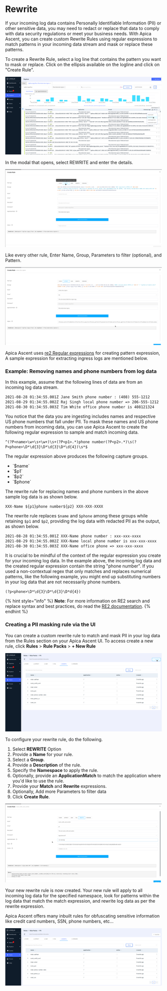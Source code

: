 # Rewrite

If your incoming log data contains Personally Identifiable Information (PII) or other sensitive data, you may need to redact or replace that data to comply with data security regulations or meet your business needs. With Apica Ascent, you can create custom Rewrite Rules using regular expressions to match patterns in your incoming data stream and mask or replace these patterns.

To create a Rewrite Rule, select a log line that contains the pattern you want to mask or replace. Click on the ellipsis available on the logline and click on "Create Rule".

![](<../.gitbook/assets/image (69).png>)

In the modal that opens, select REWRITE and enter the details.&#x20;

![](<../.gitbook/assets/image (3) (1).png>)

Like every other rule, Enter Name, Group, Parameters to filter (optional), and Pattern.

![](<../.gitbook/assets/image (116).png>)

Apica Ascent uses [re2 Regular expressions](https://github.com/google/re2/wiki/Syntax) for creating pattern expression, A sample expression for extracting ingress logs are mentioned below.&#x20;

### Example: Removing names and phone numbers from log data

In this example, assume that the following lines of data are from an incoming log data stream.

```
2021-08-28 01:34:55.001Z Jane Smith phone number : (408) 555-1212
2021-08-29 01:34:55.002Z Raj Singh local phone number => 206-555-1212
2021-08-30 01:34:55.003Z Tim White office phone number is 408121324
```

You notice that the data you are ingesting includes names and respective US phone numbers that fall under PII. To mask these names and US phone numbers from incoming data, you can use Apica Ascent to create the following regular expression to sample and match incoming data.

```
^(?P<name>\w+\s+\w+)\s+(?P<p1>.*)phone number(?P<p2>.*)\s(?P<phone>\D*\d{3}\D*\d{3}\D*\d{4})\s*$  
```

The regular expression above produces the following capture groups.

* \`$name\`
* \`$p1\`
* \`$p2\`
* \`$phone\`

The rewrite rule for replacing names and phone numbers in the above sample log data is as shown below.

```
XXX-Name ${p1}phone number${p2} XXX-XXX-XXXX
```

The rewrite rule replaces `$name` and `$phone` among these groups while retaining `$p1` and `$p2`, providing the log data with redacted PII as the output, as shown below.&#x20;

```
2021-08-28 01:34:55.001Z XXX-Name phone number : xxx-xxx-xxxx
2021-08-29 01:34:55.002Z XXX-Name local phone number is xxx-xxx-xxxx
2021-08-30 01:34:55.003Z XXX-Name office phone => xxx-xxx-xxxx
```

It is crucial to be mindful of the context of the regular expression you create for your incoming log data. In the example above, the incoming log data and the created regular expression contain the string "phone number". If you used a non-contextual regex that only matches and replaces numerical patterns, like the following example, you might end up substituting numbers in your log data that are not necessarily phone numbers.

```
(?p<phone>\D*\d{3}\D*\d{3}\D*d{4})
```

{% hint style="info" %}
**Note**: For more information on RE2 search and replace syntax and best practices, do read the [RE2 documentation](https://qinwenfeng.com/re2r\_doc/#2\_replace\_a\_substring).&#x20;
{% endhint %}

### Creating a PII masking rule via the UI

You can create a custom rewrite rule to match and mask PII in your log data from the Rules section on your Apica Ascent UI. To access create a new rule, click **Rules** > **Rule Packs** > **+ New Rule**

![](<../.gitbook/assets/image (128).png>)



To configure your rewrite rule, do the following.&#x20;

1. Select **REWRITE** Option
2. Provide a **Name** for your rule.&#x20;
3. Select a **Group**.&#x20;
4. Provide a **Description** of the rule.&#x20;
5. Specify the **Namespace** to apply the rule.&#x20;
6. Optionally, provide an **ApplicationMatch** to match the application where you'd like to use the rule.&#x20;
7. Provide your **Match** and **Rewrite** expressions. &#x20;
8. Optionally, Add more Parameters to filter data
9. Click **Create Rule**.&#x20;

![](<../.gitbook/assets/image (22).png>)

Your new rewrite rule is now created. Your new rule will apply to all incoming log data for the specified namespace, look for patterns within the log data that match the match expression, and rewrite log data as per the rewrite expression.&#x20;

Apica Ascent offers many inbuilt rules for obfuscating sensitive information like credit card numbers, SSN, phone numbers, etc...

![](<../.gitbook/assets/image (15).png>)
